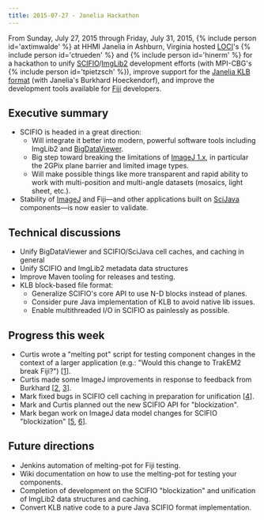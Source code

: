 ```yaml
---
title: 2015-07-27 - Janelia Hackathon
---
```


From Sunday, July 27, 2015 through Friday, July 31, 2015, {% include person id='axtimwalde' %} at HHMI Janelia in Ashburn, Virginia hosted [LOCI](/orgs/loci)'s {% include person id='ctrueden' %} and {% include person id='hinerm' %} for a hackathon to unify [SCIFIO](/libs/scifio)/[ImgLib2](/libs/imglib2) development efforts (with MPI-CBG's {% include person id='tpietzsch' %}), improve support for the [Janelia KLB format](https://bitbucket.org/fernandoamat/keller-lab-block-filetype) (with Janelia's Burkhard Hoeckendorf), and improve the development tools available for [Fiji](/software/fiji) developers.

## Executive summary

-   SCIFIO is headed in a great direction:
    -   Will integrate it better into modern, powerful software tools including ImgLib2 and [BigDataViewer](/plugins/bdv).
    -   Big step toward breaking the limitations of [ImageJ 1.x](/software/imagej), in particular the 2GPix plane barrier and limited image types.
    -   Will make possible things like more transparent and rapid ability to work with multi-position and multi-angle datasets (mosaics, light sheet, etc.).
-   Stability of [ImageJ](/software/imagej) and Fiji—and other applications built on [SciJava](/libs/scijava) components—is now easier to validate.

## Technical discussions

-   Unify BigDataViewer and SCIFIO/SciJava cell caches, and caching in general
-   Unify SCIFIO and ImgLib2 metadata data structures
-   Improve Maven tooling for releases and testing.
-   KLB block-based file format:
    -   Generalize SCIFIO's core API to use N-D blocks instead of planes.
    -   Consider pure Java implementation of KLB to avoid native lib issues.
    -   Enable multithreaded I/O in SCIFIO as painlessly as possible.

## Progress this week

-   Curtis wrote a "melting pot" script for testing component changes in the context of a larger application (e.g.: "Would this change to TrakEM2 break Fiji?") \[[1](https://github.com/scijava/scijava-scripts/commit/d611704204d607dc94654a6810d00a1ab0e9280e)\].
-   Curtis made some ImageJ improvements in response to feedback from Burkhard \[[2](https://github.com/imagej/imagej-plugins-commands/commit/6fafbc9c3444e3fe70420244699d02acfb72abfd), [3](https://github.com/imagej/imagej-plugins-commands/commit/ea9596b2d905eff9f7a9b2177dca5fe44b65ae6e)\].
-   Mark fixed bugs in SCIFIO cell caching in preparation for unification \[[4](https://github.com/imglib/imglib2-ij/pull/5)\].
-   Mark and Curtis planned out the new SCIFIO API for "blockization".
-   Mark began work on ImageJ data model changes for SCIFIO "blockization" \[[5](https://github.com/imagej/imagej-common/compare/calibrated-interval), [6](https://github.com/scifio/scifio/compare/blocks-are-so-plane)\].

## Future directions

-   Jenkins automation of melting-pot for Fiji testing.
-   Wiki documentation on how to use the melting-pot for testing your components.
-   Completion of development on the SCIFIO "blockization" and unification of ImgLib2 data structures and caching.
-   Convert KLB native code to a pure Java SCIFIO format implementation.

   
